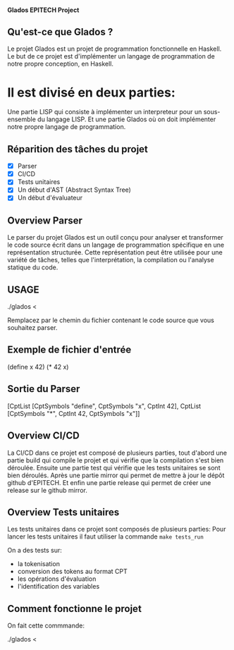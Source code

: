 #### Glados EPITECH Project ####

## Qu'est-ce que Glados ? ##

Le projet Glados est un projet de programmation fonctionnelle en Haskell. Le but de ce projet est d'implémenter un langage de programmation de notre propre conception, en Haskell.

# Il est divisé en deux parties: #

Une partie LISP qui consiste à implémenter un interpreteur pour un sous-ensemble du langage LISP.
Et une partie Glados où on doit implémenter notre propre langage de programmation.

## Réparition des tâches du projet ##

- [x] Parser
- [x] CI/CD
- [x] Tests unitaires
- [x] Un début d'AST (Abstract Syntax Tree)
- [x] Un début d'évaluateur

## Overview Parser ##

Le parser du projet Glados est un outil conçu pour analyser et transformer le code source écrit dans un langage de programmation spécifique en une représentation structurée. Cette représentation peut être utilisée pour une variété de tâches, telles que l'interprétation, la compilation ou l'analyse statique du code.

## USAGE ##

./glados < <file>

Remplacez <file> par le chemin du fichier contenant le code source que vous souhaitez parser.

## Exemple de fichier d'entrée ##

(define x 42)
(* 42 x)

## Sortie du Parser ##

[CptList [CptSymbols "define", CptSymbols "x", CptInt 42], CptList [CptSymbols "*", CptInt 42, CptSymbols "x"]]

## Overview CI/CD ##

La CI/CD dans ce projet est composé de plusieurs parties, tout d'abord une partie build qui compile le projet et qui vérifie que la compilation s'est bien déroulée. Ensuite une partie test qui vérifie que les tests unitaires se sont bien déroulés. Après une partie mirror qui permet de mettre à jour le dépôt github d'EPITECH. Et enfin une partie release qui permet de créer une release sur le github mirror.

## Overview Tests unitaires ##

Les tests unitaires dans ce projet sont composés de plusieurs parties:
Pour lancer les tests unitaires il faut utiliser la commande `make tests_run`

On a des tests sur:

- la tokenisation
- conversion des tokens au format CPT
- les opérations d'évaluation
- l'identification des variables

## Comment fonctionne le projet ##

On fait cette commmande:

./glados < <file>
